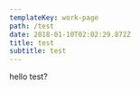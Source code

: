 ```yaml
---
templateKey: work-page
path: /test
date: 2018-01-10T02:02:29.872Z
title: test
subtitle: test
---
```

hello test?
